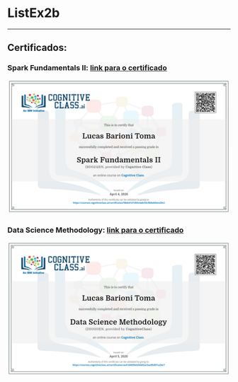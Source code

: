 # ListEx2b

---

## Certificados:

### Spark Fundamentals II: [link para o certificado](https://courses.cognitiveclass.ai/certificates/98eb41d13b9c4e0c93c9b0e8d4ce29c2)

![](cert_spark.png)

### Data Science Methodology: [link para o certificado](https://courses.cognitiveclass.ai/certificates/ae41d4039e5d4e82ac5ae95d87ca24c7)

![](cert_data_scy.png)

